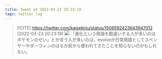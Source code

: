 ```yaml
---
title: Tweet at 2022-03-23 20:23:19
tags: twitter_log
---
```


> [!CITE] https://twitter.com/kaisekiriu/status/1506592423643947012 (2022-03-23 20:23:19)
> ![](https://twitter.com/kaisekiriu/status/1506592423643947012)
> 「進化という用語を勘違いする人が多いのはポケモンのせい」とか言う人が多いのは、evolveが日常用語としてスペンサーやダーウィンのはるか前から使われてきたことを知らないのかもしれない。
